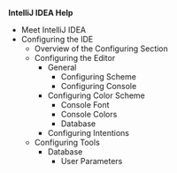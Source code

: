 **IntelliJ IDEA Help**

 - Meet IntelliJ IDEA
 - Configuring the IDE
	 - Overview of the Configuring Section 
	 - Configuring the Editor 
		 - General
			 - Configuring Scheme
			 - Configuring Console 
		 - Configuring Color Scheme
			 - Console Font
			 - Console Colors
			- Database
		- Configuring Intentions
	- Configuring Tools   
		- Database
			- User Parameters
